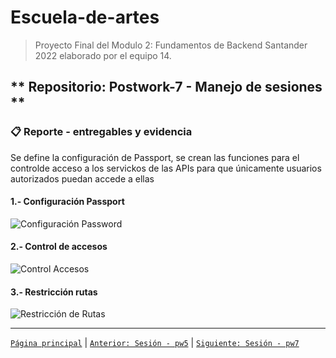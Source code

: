 # Escuela-de-artes

>Proyecto Final del Modulo 2: Fundamentos de Backend Santander 2022 elaborado por el equipo 14.

## ** Repositorio: Postwork-7 - Manejo de sesiones **

### 📋 Reporte - entregables y evidencia

Se define la configuración de Passport, se crean las funciones para el controlde acceso a los servickos de las APIs para que únicamente usuarios autorizados puedan accede a ellas


#### 1.- Configuración Passport
<img src="img/1.ConfigPassport" alt="Configuración Password" >

#### 2.- Control de accesos
<img src="img/2.ControlAccesos" alt="Control Accesos" >

#### 3.- Restricción rutas
<img src="img/3.RutasRestriccion" alt="Restricción de Rutas" >


-------
[`Página principal`](../../README.md) | [`Anterior: Sesión - pw5`](../pw5/README.md) | [`Siguiente: Sesión - pw7`](../pw7/README.md)
